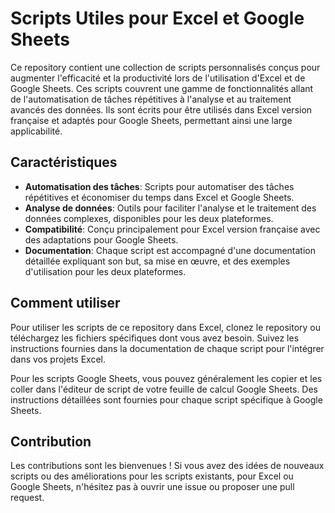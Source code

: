 # Scripts Utiles pour Excel et Google Sheets

Ce repository contient une collection de scripts personnalisés conçus pour augmenter l'efficacité et la productivité lors de l'utilisation d'Excel et de Google Sheets. Ces scripts couvrent une gamme de fonctionnalités allant de l'automatisation de tâches répétitives à l'analyse et au traitement avancés des données. Ils sont écrits pour être utilisés dans Excel version française et adaptés pour Google Sheets, permettant ainsi une large applicabilité.

## Caractéristiques

- **Automatisation des tâches**: Scripts pour automatiser des tâches répétitives et économiser du temps dans Excel et Google Sheets.
- **Analyse de données**: Outils pour faciliter l'analyse et le traitement des données complexes, disponibles pour les deux plateformes.
- **Compatibilité**: Conçu principalement pour Excel version française avec des adaptations pour Google Sheets.
- **Documentation**: Chaque script est accompagné d'une documentation détaillée expliquant son but, sa mise en œuvre, et des exemples d'utilisation pour les deux plateformes.

## Comment utiliser

Pour utiliser les scripts de ce repository dans Excel, clonez le repository ou téléchargez les fichiers spécifiques dont vous avez besoin. Suivez les instructions fournies dans la documentation de chaque script pour l'intégrer dans vos projets Excel.

Pour les scripts Google Sheets, vous pouvez généralement les copier et les coller dans l'éditeur de script de votre feuille de calcul Google Sheets. Des instructions détaillées sont fournies pour chaque script spécifique à Google Sheets.

## Contribution

Les contributions sont les bienvenues ! Si vous avez des idées de nouveaux scripts ou des améliorations pour les scripts existants, pour Excel ou Google Sheets, n'hésitez pas à ouvrir une issue ou proposer une pull request.
